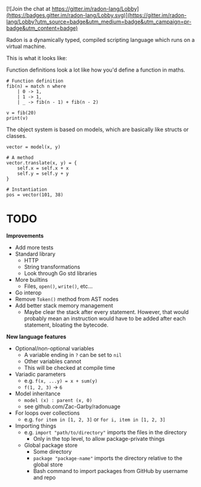 [![Join the chat at https://gitter.im/radon-lang/Lobby](https://badges.gitter.im/radon-lang/Lobby.svg)](https://gitter.im/radon-lang/Lobby?utm_source=badge&utm_medium=badge&utm_campaign=pr-badge&utm_content=badge)

Radon is a dynamically typed, compiled scripting language which runs on a virtual
machine.

This is what it looks like:

Function definitions look a lot like how you'd define a function in maths.
```
# Function definition
fib(n) = match n where
    | 0 -> 1,
    | 1 -> 1,
    | _ -> fib(n - 1) + fib(n - 2)

v = fib(20)
print(v)
```

The object system is based on models, which are basically like structs or
classes.
```
vector = model(x, y)

# A method
vector.translate(x, y) = {
    self.x = self.x + x
    self.y = self.y + y
}

# Instantiation
pos = vector(101, 38)
```

# TODO

**Improvements**
 - Add more tests
 - Standard library
   - HTTP
   - String transformations
   - Look through Go std libraries
 - More builtins
   - Files, `open()`, `write()`, etc...
 - Go interop
 - Remove `Token()` method from AST nodes
 - Add better stack memory management
   - Maybe clear the stack after every statement. However, that would probably
     mean an instruction would have to be added after each statement, bloating
     the bytecode.

**New language features**
 - Optional/non-optional variables
   - A variable ending in `?` can be set to `nil`
   - Other variables cannot
   - This will be checked at compile time
 - Variadic parameters
   - e.g. `f(x, ...y) = x + sum(y)`
   - `f(1, 2, 3)` &rarr; `6`
 - Model inheritance
   - `model (x) : parent (x, 0)`
   - see github.com/Zac-Garby/radonuage
 - For loops over collections
   - e.g. `for item in [1, 2, 3]` or `for i, item in [1, 2, 3]`
 - Importing things
   - e.g. `import "path/to/directory"` imports the files in the directory
     - Only in the top level, to allow package-private things
   - Global package store
     - Some directory
     - `package "package-name"` imports the directory relative to the global store
     - Bash command to import packages from GitHub by username and repo

